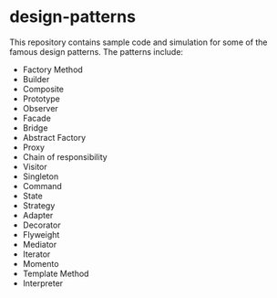 # design-patterns
  This repository contains sample code and simulation for some of the famous design patterns.
  The patterns include:
  - Factory Method
  - Builder
  - Composite
  - Prototype
  - Observer
  - Facade
  - Bridge
  - Abstract Factory
  - Proxy
  - Chain of responsibility
  - Visitor
  - Singleton
  - Command
  - State
  - Strategy
  - Adapter
  - Decorator
  - Flyweight
  - Mediator
  - Iterator
  - Momento
  - Template Method
  - Interpreter

